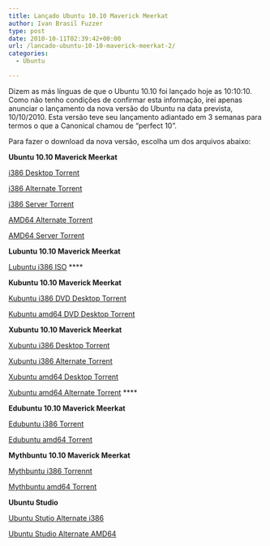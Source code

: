 ```yaml
---
title: Lançado Ubuntu 10.10 Maverick Meerkat
author: Ivan Brasil Fuzzer
type: post
date: 2010-10-11T02:39:42+00:00
url: /lancado-ubuntu-10-10-maverick-meerkat-2/
categories:
  - Ubuntu

---
```

Dizem as más línguas de que o Ubuntu 10.10 foi lançado hoje as 10:10:10. Como não tenho condições de confirmar esta informação, irei apenas anunciar o lançamento da nova versão do Ubuntu na data prevista, 10/10/2010. Esta versão teve seu lançamento adiantado em 3 semanas para termos o que a Canonical chamou de &#8220;perfect 10&#8221;.

Para fazer o download da nova versão, escolha um dos arquivos abaixo:

**Ubuntu 10.10 Maverick Meerkat**

<a href="http://releases.ubuntu.com/releases/10.10/ubuntu-10.10-desktop-i386.iso.torrent" target="_blank">i386 Desktop Torrent</a>
  
<a href="http://releases.ubuntu.com/releases/10.10/ubuntu-10.10-alternate-i386.iso.torrent" target="_blank">i386 Alternate Torrent</a>
  
<a href="http://releases.ubuntu.com/releases/10.10/ubuntu-10.10-server-i386.iso.torrent" target="_blank">i386 Server Torrent</a>
  
<a href="http://releases.ubuntu.com/releases/10.10/ubuntu-10.10-alternate-amd64.iso.torrent" target="_blank">AMD64 Alternate Torrent</a>
  
<a href="http://releases.ubuntu.com/releases/10.10/ubuntu-10.10-server-amd64.iso.torrent" target="_blank">AMD64 Server Torrent</a>

**Lubuntu 10.10 Maverick Meerkat**
  
<a title="Lubuntu" href="http://people.ubuntu.com/%7Egilir/lubuntu-10.10.iso.torrent" target="_blank">Lubuntu i386 ISO</a>  ****

**Kubuntu 10.10 Maverick Meerkat** 
  
<a href="http://releases.ubuntu.com/kubuntu/10.10/kubuntu-10.10-alternate-i386.iso.torrent" target="_blank">Kubuntu i386 DVD Desktop Torrent</a>
  
<a href="http://releases.ubuntu.com/kubuntu/10.10/kubuntu-10.10-alternate-amd64.iso.torrent" target="_blank">Kubuntu amd64 DVD Desktop Torrent</a>

**Xubuntu 10.10 Maverick Meerkat**
  
<a href="http://cdimage.ubuntu.com/xubuntu/releases/10.10/release/xubuntu-10.10-desktop-i386.iso.torrent" target="_blank">Xubuntu i386 Desktop Torrent</a>
  
<a href="http://cdimage.ubuntu.com/xubuntu/releases/10.10/release/xubuntu-10.10-alternate-i386.iso.torrent" target="_blank">Xubuntu i386 Alternate Torrent</a>
  
<a href="http://cdimage.ubuntu.com/xubuntu/releases/10.10/release/xubuntu-10.10-desktop-amd64.iso.torrent" target="_blank">Xubuntu amd64 Desktop Torrent</a>
  
 <a href="http://cdimage.ubuntu.com/xubuntu/releases/10.10/release/xubuntu-10.10-alternate-amd64.iso.torrent" target="_blank">Xubuntu amd64 Alternate Torrent</a>  ****

**Edubuntu 10.10 Maverick Meerkat**
  
<a href="http://cdimage.ubuntu.com/edubuntu/releases/10.10/release/edubuntu-10.10-dvd-i386.iso.torrent" target="_blank">Edubuntu i386 Torrent</a>
  
<a href="http://cdimage.ubuntu.com/edubuntu/releases/10.10/release/edubuntu-10.10-dvd-amd64.iso.torrent" target="_blank">Edubuntu amd64 Torrent</a>

**Mythbuntu 10.10 Maverick Meerkat**
  
<a href="http://cdimage.ubuntu.com/mythbuntu/releases/10.10/release/mythbuntu-10.10-desktop-i386.iso.torrent" target="_blank">Mythbuntu i386 Torrennt</a>
  
<a href="http://cdimage.ubuntu.com/mythbuntu/releases/10.10/release/mythbuntu-10.10-desktop-amd64.iso.torrent" target="_blank">Mythbuntu amd64 Torrent</a>

**Ubuntu Studio**
  
<a href="http://cdimage.ubuntu.com/ubuntustudio/releases/10.10/release/ubuntustudio-10.10-alternate-i386.iso.torrent" target="_blank">Ubuntu Stutio Alternate i386 </a>
  
<a href="http://cdimage.ubuntu.com/ubuntustudio/releases/10.10/release/ubuntustudio-10.10-alternate-amd64.iso.torrent" target="_blank">Ubuntu Studio Alternate AMD64</a>